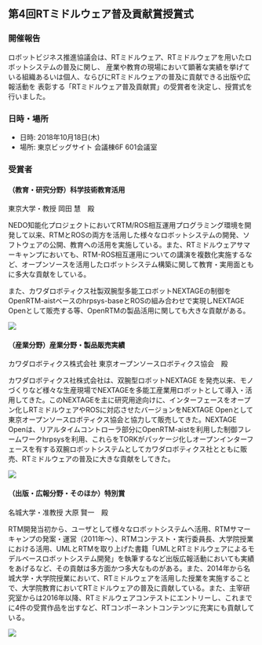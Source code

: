 

<a name="business_award2018"></a>
## 第4回RTミドルウェア普及貢献賞授賞式

### 開催報告

ロボットビジネス推進協議会は、RTミドルウェア、RTミドルウェアを用いたロボットシステムの普及に関し、 産業や教育の現場において顕著な実績を挙げている組織あるいは個人、ならびにRTミドルウェアの普及に貢献できる出版や広報活動を 表彰する「RTミドルウェア普及貢献賞」の受賞者を決定し、授賞式を行いました。

### 日時・場所
- 日時: 2018年10月18日(木)
- 場所: 東京ビッグサイト 会議棟6F 601会議室


### 受賞者

#### （教育・研究分野）科学技術教育活用

東京大学・教授 岡田 慧　殿

NEDO知能化プロジェクトにおいてRTM/ROS相互運用プログラミング環境を開発して以来、RTMとROSの両方を活用した様々なロボットシステムの開発、ソフトウェアの公開、教育への活用を実施している。また、RTミドルウェアサマーキャンプにおいても、RTM-ROS相互運用についての講演を複数化実施するなど、オープンソースを活用したロボットシステム構築に関して教育・実用面ともに多大な貢献をしている。

また、カワダロボティクス社製双腕型多能工ロボットNEXTAGEの制御をOpenRTM-aistベースのhrpsys-baseとROSの組み合わせで実現しNEXTAGE Openとして販売する等、OpenRTMの製品活用に関しても大きな貢献がある。

![](https://tmp.openrtm.org/openrtm/sites/default/files/6567/181018_01.jpg)

#### （産業分野）産業分野・製品販売実績

カワダロボティクス株式会社 東京オープンソースロボティクス協会　殿

カワダロボティクス社株式会社は、双腕型ロボットNEXTAGE を発売以来、モノづくりなど様々な生産現場でNEXTAGEを多能工産業用ロボットとして導入・活用してきた。このNEXTAGEを主に研究用途向けに、インターフェースをオープン化しRTミドルウェアやROSに対応させたバージョンをNEXTAGE Openとして東京オープンソースロボティクス協会と協力して販売してきた。NEXTAGE Openは、リアルタイムコントローラ部分にOpenRTM-aistを利用した制御フレームワークhrpsysを利用、これらをTORKがパッケージ化しオープンインターフェースを有する双腕ロボットシステムとしてカワダロボティクス社とともに販売、RTミドルウェアの普及に大きな貢献をしてきた。

![](https://tmp.openrtm.org/openrtm/sites/default/files/6567/181019-03re.jpg)

#### （出版・広報分野・そのほか）特別賞

名城大学・准教授 大原 賢一　殿

RTM開発当初から、ユーザとして様々なロボットシステムへ活用、RTMサマーキャンプの発案・運営（2011年～）、RTMコンテスト・実行委員長、大学院授業における活用、UMLとRTMを取り上げた書籍「UMLとRTミドルウェアによるモデルベースロボットシステム開発」を執筆するなど出版広報活動においても実績をあげるなど、その貢献は多方面かつ多大なものがある。また、2014年から名城大学・大学院授業において、RTミドルウェアを活用した授業を実施することで、大学院教育においてRTミドルウェアの普及に貢献している。また、主宰研究室からは2016年以降、RTミドルウェアコンテストにエントリーし、これまでに4件の受賞作品を出すなど、RTコンポーネントコンテンツに充実にも貢献している。

![](https://tmp.openrtm.org/openrtm/sites/default/files/6567/181019-04re.jpg)

<!--
### 講習会の様子

![](https://tmp.openrtm.org/openrtm/sites/default/files/6564/181019-01re.jpg)


![](https://tmp.openrtm.org/openrtm/sites/default/files/6564/181019-02re.jpg)

-->
